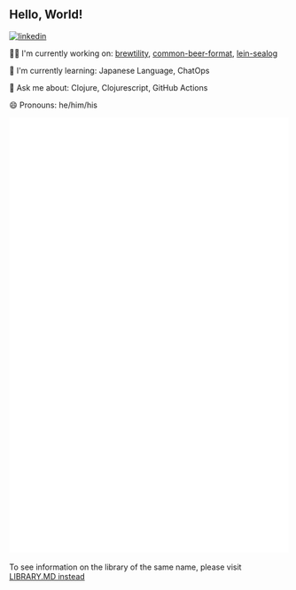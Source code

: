 ## Hello, World!

[![linkedin](https://img.shields.io/badge/linkedin-0A66C2?style=for-the-badge&logo=linkedin&logoColor=white)](https://www.linkedin.com/in/nickanichols/)

👩‍💻 I'm currently working on: [brewtility](https://github.com/Wall-Brew-Co/brewtility), [common-beer-format](https://github.com/Wall-Brew-Co/common-beer-format), [lein-sealog](https://github.com/Wall-Brew-Co/lein-sealog)

🧠 I'm currently learning: Japanese Language, ChatOps

💬 Ask me about: Clojure, Clojurescript, GitHub Actions

😄 Pronouns: he/him/his

![Metrics](https://raw.githubusercontent.com/nnichols/nnichols/master/github-metrics.svg)

To see information on the library of the same name, please visit [LIBRARY.MD instead](LIBRARY.MD)

